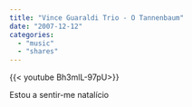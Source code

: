 ```yaml
---
title: "Vince Guaraldi Trio - O Tannenbaum"
date: "2007-12-12"
categories:
  - "music"
  - "shares"
---
```


<div style="width: 70vw;">{{< youtube Bh3mlL-97pU>}}</div>

Estou a sentir-me natalício
